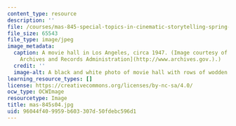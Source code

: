 ```yaml
---
content_type: resource
description: ''
file: /courses/mas-845-special-topics-in-cinematic-storytelling-spring-2004/96044f409959b603307d50fdebc596d1_mas-845s04.jpg
file_size: 65543
file_type: image/jpeg
image_metadata:
  caption: A movie hall in Los Angeles, circa 1947. (Image courtesy of the [U.S. National
    Archives and Records Administration](http://www.archives.gov.).)
  credit: ''
  image-alt: A black and white photo of movie hall with rows of wodden chairs.
learning_resource_types: []
license: https://creativecommons.org/licenses/by-nc-sa/4.0/
ocw_type: OCWImage
resourcetype: Image
title: mas-845s04.jpg
uid: 96044f40-9959-b603-307d-50fdebc596d1
---
```

